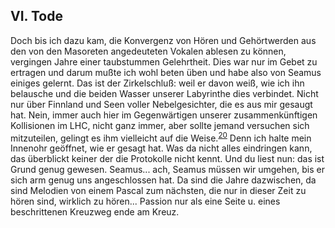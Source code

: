 ## VI. Tode 
Doch bis ich dazu kam, die Konvergenz von Hören und Gehörtwerden aus den von den Masoreten angedeuteten Vokalen ablesen zu können, vergingen Jahre einer taubstummen Gelehrtheit. Dies war nur im Gebet zu ertragen und darum mußte ich wohl beten üben und habe also von Seamus einiges gelernt. Das ist der Zirkelschluß: weil er davon weiß, wie ich ihn belausche und die beiden Wasser unserer Labyrinthe dies verbindet. Nicht nur über Finnland und Seen voller Nebelgesichter, die es aus mir gesaugt hat. Nein, immer auch hier im Gegenwärtigen unserer zusammenkünftigen Kollisionen im LHC, nicht ganz immer, aber sollte jemand versuchen sich mitzuteilen, gelingt es ihm vielleicht auf die Weise.<sup><a id="ffn20" href="#fn20" class="footnote">20</a></sup> Denn ich halte mein Innenohr geöffnet, wie er gesagt hat. Was da nicht alles eindringen kann, das überblickt keiner der die Protokolle nicht kennt. Und du liest nun: das ist Grund genug gewesen. Seamus... ach, Seamus müssen wir umgehen, bis er sich arm genug uns angeschlossen hat. Da sind die Jahre dazwischen, da sind Melodien von einem Pascal zum nächsten, die nur in dieser Zeit zu hören sind, wirklich zu hören... Passion nur als eine Seite u. eines beschrittenen Kreuzweg ende am Kreuz.   
